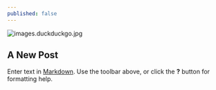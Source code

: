 ```yaml
---
published: false
---
```

![images.duckduckgo.jpg]({{site.baseurl}}/_posts/images.duckduckgo.jpg)
## A New Post

Enter text in [Markdown](http://daringfireball.net/projects/markdown/). Use the toolbar above, or click the **?** button for formatting help.
